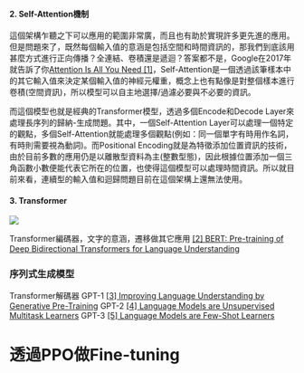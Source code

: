 

#### 2. Self-Attention機制
這個架構乍聽之下可以應用的範圍非常廣，而且也有助於實現許多更先進的應用。但是問題來了，既然每個輸入值的意涵是包括空間和時間資訊的，那我們到底該用甚麼方式進行正向傳播？全連結、卷積還是遞迴？答案都不是，Google在2017年就告訴了你[Attention Is All You Need [1]](https://arxiv.org/abs/1706.03762)，Self-Attention是一個透過該筆樣本中的其它輸入值來決定某個輸入值的神經元權重，概念上也有點像是對整個樣本進行卷積(空間資訊)，所以模型可以自主地選擇/過濾必要與不必要的資訊。

而這個模型也就是經典的Transformer模型，透過多個Encode和Decode Layer來處理長序列的歸納-生成問題。其中，一個Self-Attention Layer可以處理一個特定的觀點，多個Self-Attention就能處理多個觀點(例如：同一個單字有時用作名詞，有時則需要視為動詞)。而Positional Encoding就是為特徵添加位置資訊的技術，由於目前多數的應用仍是以離散型資料為主(整數型態)，因此根據位置添加一個三角函數小數便能代表它所在的位置，也使得這個模型可以處理時間資訊。所以就目前來看，連續型的輸入值和迴歸問題目前在這個架構上還無法使用。

#### 3. Transformer
![](https://i.imgur.com/z9HNI3Q.png)

Transformer編碼器，文字的意涵，遷移做其它應用
[[2] BERT: Pre-training of Deep Bidirectional Transformers for Language Understanding](https://arxiv.org/abs/1810.04805)

### 序列式生成模型
Transformer解碼器
GPT-1
[[3] Improving Language Understanding
by Generative Pre-Training](https://cdn.openai.com/research-covers/language-unsupervised/language_understanding_paper.pdf)
GPT-2
[[4] Language Models are Unsupervised Multitask Learners](https://cdn.openai.com/better-language-models/language_models_are_unsupervised_multitask_learners.pdf)
GPT-3
[[5] Language Models are Few-Shot Learners
](https://arxiv.org/pdf/2005.14165.pdf)


# 透過PPO做Fine-tuning
